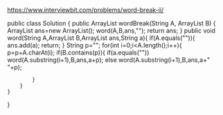 https://www.interviewbit.com/problems/word-break-ii/

public class Solution {
    public ArrayList<String> wordBreak(String A, ArrayList<String> B) {
        ArrayList<String> ans=new ArrayList<String>();
        word(A,B,ans,"");
        return ans;
    }
    public void word(String A,ArrayList<String> B,ArrayList<String> ans,String a){
        if(A.equals("")){
            ans.add(a);
            return;
        }
        String p="";
        for(int i=0;i<A.length();i++){
            p=p+A.charAt(i);
            if(B.contains(p)){
                if(a.equals(""))
                word(A.substring(i+1),B,ans,a+p);
                else
                 word(A.substring(i+1),B,ans,a+" "+p);
                
            }
        }
    }
}

